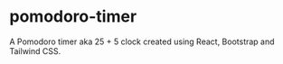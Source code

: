 # pomodoro-timer
A Pomodoro timer aka 25 + 5 clock created using React, Bootstrap and Tailwind CSS. 
